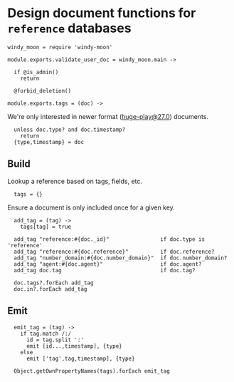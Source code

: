 Design document functions for `reference` databases
===============================================

    windy_moon = require 'windy-moon'

    module.exports.validate_user_doc = windy_moon.main ->

      if @is_admin()
        return

      @forbid_deletion()

    module.exports.tags = (doc) ->

We're only interested in newer format (huge-play@27.0) documents.

      unless doc.type? and doc.timestamp?
        return
      {type,timestamp} = doc

Build
-----

Lookup a reference based on tags, fields, etc.

      tags = {}

Ensure a document is only included once for a given key.

      add_tag = (tag) ->
        tags[tag] = true

      add_tag "reference:#{doc._id}"                if doc.type is 'reference'
      add_tag "reference:#{doc.reference}"          if doc.reference?
      add_tag "number_domain:#{doc.number_domain}"  if doc.number_domain?
      add_tag "agent:#{doc.agent}"                  if doc.agent?
      add_tag doc.tag                               if doc.tag?

      doc.tags?.forEach add_tag
      doc.in?.forEach add_tag

Emit
----

      emit_tag = (tag) ->
        if tag.match /:/
          id = tag.split ':'
          emit [id...,timestamp], {type}
        else
          emit ['tag',tag,timestamp], {type}

      Object.getOwnPropertyNames(tags).forEach emit_tag
